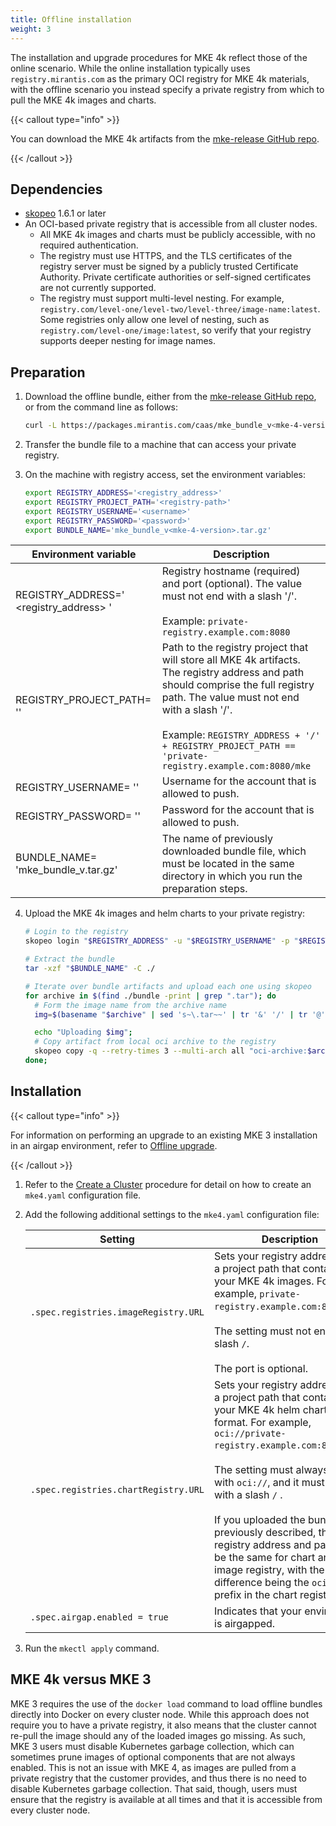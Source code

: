 ```yaml
---
title: Offline installation
weight: 3
---
```


The installation and upgrade procedures for MKE 4k reflect those of the online
scenario. While the online installation typically uses
`registry.mirantis.com` as the primary OCI registry for MKE
 4k materials, with the offline scenario you instead specify a private
registry from which to pull the MKE 4k images and charts.

{{< callout type="info" >}}

You can download the MKE 4k artifacts from the [mke-release GitHub repo](https://github.com/MirantisContainers/mke-release/releases).

{{< /callout >}}

## Dependencies ##

- [skopeo](https://github.com/containers/skopeo) 1.6.1 or later
- An OCI-based private registry that is accessible from all cluster nodes.
  - All MKE 4k images and charts must be publicly accessible, with no required authentication.
  - The registry must use HTTPS, and the TLS certificates of the registry server
  must be signed by a publicly trusted Certificate Authority. Private certificate authorities or self-signed certificates are not currently supported.
  - The registry must support multi-level nesting. For example,
    `registry.com/level-one/level-two/level-three/image-name:latest`. Some
    registries only allow one level of nesting, such as
    `registry.com/level-one/image:latest`, so verify that your registry
    supports deeper nesting for image names.

## Preparation ##

1. Download the offline bundle, either from the [mke-release GitHub
   repo](https://github.com/MirantisContainers/mke-release/releases), or
   from the command line as follows:

     ```bash
     curl -L https://packages.mirantis.com/caas/mke_bundle_v<mke-4-version>.tar.gz -o mke_bundle_v<mke-4-version>.tar.gz
     ```

2. Transfer the bundle file to a machine that can access your private registry.

3. On the machine with registry access, set the environment variables:

   ```bash
   export REGISTRY_ADDRESS='<registry_address>'
   export REGISTRY_PROJECT_PATH='<registry-path>'
   export REGISTRY_USERNAME='<username>'
   export REGISTRY_PASSWORD='<password>'
   export BUNDLE_NAME='mke_bundle_v<mke-4-version>.tar.gz'
   ```

| Environment variable                             | Description                                                                                                                                                                                                                                                                                 |
|--------------------------------------------------|---------------------------------------------------------------------------------------------------------------------------------------------------------------------------------------------------------------------------------------------------------------------------------------------|
| REGISTRY_ADDRESS=' <registry_address> '          | Registry hostname (required) and port (optional). The value must not end with a slash '/'.<br><br>Example: `private-registry.example.com:8080`                                                                                                                                              |
| REGISTRY_PROJECT_PATH= '<registry-path>'         | Path to the registry project that will store all MKE 4k artifacts. The registry address and path should comprise the full registry path. The value must not end with a slash '/'.<br><br>Example: `REGISTRY_ADDRESS + '/' + REGISTRY_PROJECT_PATH == 'private-registry.example.com:8080/mke` |
| REGISTRY_USERNAME= '<username>'                  | Username for the account that is allowed to push.                                                                                                                                                                                                                                           |
| REGISTRY_PASSWORD= '<password>'                  | Password for the account that is allowed to push.                                                                                                                                                                                                                                           |
| BUNDLE_NAME= 'mke_bundle_v<mke4-version>.tar.gz' | The name of previously downloaded bundle file, which must be located in the same directory in which you run the preparation steps.                                                                                                                                                          |

4. Upload the MKE 4k images and helm charts to your private registry:

   ```bash
   # Login to the registry
   skopeo login "$REGISTRY_ADDRESS" -u "$REGISTRY_USERNAME" -p "$REGISTRY_PASSWORD"

   # Extract the bundle
   tar -xzf "$BUNDLE_NAME" -C ./

   # Iterate over bundle artifacts and upload each one using skopeo
   for archive in $(find ./bundle -print | grep ".tar"); do
     # Form the image name from the archive name
     img=$(basename "$archive" | sed 's~\.tar~~' | tr '&' '/' | tr '@' ':');

     echo "Uploading $img";
     # Copy artifact from local oci archive to the registry
     skopeo copy -q --retry-times 3 --multi-arch all "oci-archive:$archive" "docker://$REGISTRY_ADDRESS/$REGISTRY_PROJECT_PATH/$img";
   done;
   ```

## Installation ##

{{< callout type="info" >}}

For information on performing an upgrade to an existing MKE 3 installation in an
airgap environment, refer to [Offline
upgrade](../../upgrade-from-mke-3/#offline-upgrade).

{{< /callout >}}

1. Refer to the [Create a Cluster](../create-cluster/#initialize-deployment) procedure for detail on
how to create an `mke4.yaml` configuration file.

2. Add the following additional settings to the `mke4.yaml` configuration file:

   | Setting                            | Description                                                                                                                                                                                                                                                                                                                                                                                                                                   |
   |------------------------------------|-----------------------------------------------------------------------------------------------------------------------------------------------------------------------------------------------------------------------------------------------------------------------------------------------------------------------------------------------------------------------------------------------------------------------------------------------|
   | `.spec.registries.imageRegistry.URL` | Sets your registry address with a project path that contains your MKE 4k images. For example, `private-registry.example.com:8080/mke`. <br><br>The setting must not end with a slash `/`.<br><br>The port is optional.                                                                                                                                                                                                                                                                   |
   | `.spec.registries.chartRegistry.URL` | Sets your registry address with a project path that contains your MKE 4k helm charts in OCI format. For example, `oci://private-registry.example.com:8080/mke`.<br><br>The setting must always start with `oci://`, and it must not end with a slash `/` .<br><br>If you uploaded the bundle as previously described, the registry address and path will be the same for chart and image registry, with the only difference being the `oci://` prefix in the chart registry URL. |
   | `.spec.airgap.enabled = true`        | Indicates that your environment is airgapped.                                                                                                                                                                                                                                                                                                                   |

3. Run the `mkectl apply` command.

## MKE 4k versus MKE 3 ##

MKE 3 requires the use of the `docker load` command to load offline bundles
directly into Docker on every cluster node. While this approach does not
require you to have a private registry, it also means that the cluster cannot
re-pull the image should any of the loaded images go missing. As such, MKE 3
users must disable Kubernetes garbage collection, which can sometimes prune
images of optional components that are not always enabled. This is not an issue
with MKE 4, as images are pulled from a private registry that the customer
provides, and thus there is no need to disable Kubernetes garbage collection.
That said, though, users must ensure that the registry is available at all
times and that it is accessible from every cluster node.
